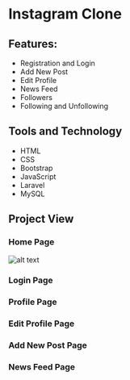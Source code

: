 # Instagram Clone

## Features:
   - Registration and Login
   - Add New Post
   - Edit Profile
   - News Feed
   - Followers
   - Following and Unfollowing
   
## Tools and Technology
  - HTML
  - CSS
  - Bootstrap
  - JavaScript
  - Laravel
  - MySQL
  
## Project View
### Home Page
   ![alt text](https://github.com/forhadict/instagram/blob/main/instagram_image/register.PNG?raw=true)
### Login Page

### Profile Page

### Edit Profile Page

### Add New Post Page

### News Feed Page
